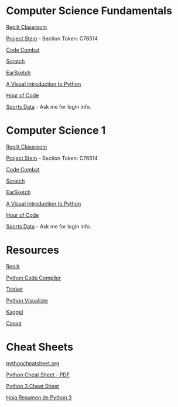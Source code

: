 # Computer Science Fundamentals
[Replit Classroom](https://replit.com/teams/join/ciwokbvrowmmulyjrztgezuxhnyrnvgj-whs-spring-2023)

[Project Stem](https://projectstem.org/users/sign_up) - Section Token: C76514 

[Code Combat](https://codecombat.com/students?_cc=FruitGiftPaper)

[Scratch](https://scratch.mit.edu/)

[EarSketch](https://earsketch.gatech.edu/)

[A Visual Introduction to Python](https://hourofpython.trinket.io/a-visual-introduction-to-python#/welcome/an-hour-of-code)

[Hour of Code](https://hourofcode.com/us)

[Sports Data](https://www.fantasydatapros.com/) - Ask me for login info.


# Computer Science 1
[Replit Classroom](https://replit.com/teams/join/ciwokbvrowmmulyjrztgezuxhnyrnvgj-whs-spring-2023)

[Project Stem](https://projectstem.org/users/sign_up) - Section Token: C76514 

[Code Combat](https://codecombat.com/students?_cc=FruitGiftPaper)

[Scratch](https://scratch.mit.edu/)

[EarSketch](https://earsketch.gatech.edu/)

[A Visual Introduction to Python](https://hourofpython.trinket.io/a-visual-introduction-to-python#/welcome/an-hour-of-code)

[Hour of Code](https://hourofcode.com/us)

[Sports Data](https://www.fantasydatapros.com/) - Ask me for login info.

# Resources

[Replit](https://replit.com/team/whs-tbirds)

[Python Code Compiler](https://www.onlinegdb.com/)

[Trinket](https://trinket.io/library/trinkets/create?lang=python3)

[Python Visualizer](https://pythontutor.com/visualize.html#mode=edit)

[Kaggel](https://www.kaggle.com/)


[Canva](https://www.canva.com/brand/join?token=iPrenhf0dFJZAWE5VFeLBg&brandingVariant=edu&referrer=team-invite)

# Cheat Sheets

[pythoncheatsheet.org](https://www.pythoncheatsheet.org/)

[Python Cheat Sheet - PDF](https://websitesetup.org/wp-content/uploads/2021/04/Python-cheat-sheet-April-2021.pdf)

[Python 3 Cheat Sheet](https://perso.limsi.fr/pointal/_media/python:cours:mementopython3-english.pdf)

[Hoja Resumen de Python 3](https://perso.limsi.fr/pointal/_media/python:cours:mementopython3-espanol.pdf)





